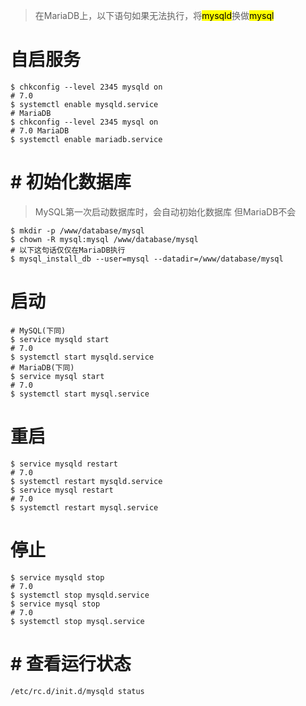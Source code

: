 > 在MariaDB上，以下语句如果无法执行，将<mark>mysqld</mark>换做<mark>mysql</mark>

# 自启服务

```
$ chkconfig --level 2345 mysqld on
# 7.0
$ systemctl enable mysqld.service
# MariaDB
$ chkconfig --level 2345 mysql on
# 7.0 MariaDB
$ systemctl enable mariadb.service 
```

# # 初始化数据库

> MySQL第一次启动数据库时，会自动初始化数据库 但MariaDB不会

```
$ mkdir -p /www/database/mysql
$ chown -R mysql:mysql /www/database/mysql
# 以下这句话仅仅在MariaDB执行
$ mysql_install_db --user=mysql --datadir=/www/database/mysql
```

# 启动
```
# MySQL(下同)
$ service mysqld start
# 7.0
$ systemctl start mysqld.service
# MariaDB(下同)
$ service mysql start
# 7.0
$ systemctl start mysql.service
```

# 重启
```
$ service mysqld restart
# 7.0
$ systemctl restart mysqld.service
$ service mysql restart
# 7.0
$ systemctl restart mysql.service
```

# 停止
```
$ service mysqld stop
# 7.0
$ systemctl stop mysqld.service
$ service mysql stop
# 7.0
$ systemctl stop mysql.service
```

# # 查看运行状态
```
/etc/rc.d/init.d/mysqld status
```

